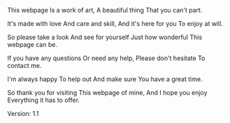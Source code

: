 This webpage
Is a work of art,
A beautiful thing
That you can't part.

It's made with love
And care and skill,
And it's here for you
To enjoy at will.

So please take a look
And see for yourself
Just how wonderful
This webpage can be.

If you have any questions
Or need any help,
Please don't hesitate
To contact me.

I'm always happy
To help out
And make sure
You have a great time.

So thank you for visiting
This webpage of mine,
And I hope you enjoy
Everything it has to offer.

Version: 1.1